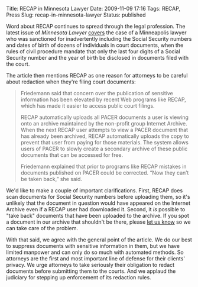 Title: RECAP in Minnesota Lawyer
Date: 2009-11-09 17:16
Tags: RECAP, Press
Slug: recap-in-minnesota-lawyer
Status: published

Word about RECAP continues to spread through the legal profession. The
latest issue of *Minnesota Lawyer*
[covers](http://www.dolanmedia.com/view.cfm?recID=538817) the case of a
Minneapolis lawyer who was sanctioned for inadvertently including the
Social Security numbers and dates of birth of dozens of individuals in
court documents, when the rules of civil procedure mandate that only the
last four digits of a Social Security number and the year of birth be
disclosed in documents filed with the court.

The article then mentions RECAP as one reason for attorneys to be
careful about redaction when they're filing court documents:

> Friedemann said that concern over the publication of sensitive
> information has been elevated by recent Web programs like RECAP, which
> has made it easier to access public court filings.
>
> RECAP automatically uploads all PACER documents a user is viewing onto
> an archive maintained by the non-profit group Internet Archive. When
> the next RECAP user attempts to view a PACER document that has already
> been archived, RECAP automatically uploads the copy to prevent that
> user from paying for those materials. The system allows users of PACER
> to slowly create a secondary archive of these public documents that
> can be accessed for free.
>
> Friedemann explained that prior to programs like RECAP mistakes in
> documents published on PACER could be corrected. “Now they can’t be
> taken back,” she said.

We'd like to make a couple of important clarifications. First, RECAP
does scan documents for Social Security numbers before uploading them,
so it's unlikely that the document in question would have appeared on
the Internet Archive even if a RECAP user had downloaded it. Second, it
*is* possible to "take back" documents that have been uploaded to the
archive. If you spot a document in our archive that shouldn't be there,
please [let us know](mailto:info@free.law) so we can take care of
the problem.

With that said, we agree with the general point of the article. We do
our best to suppress documents with sensitive information in them, but
we have limited manpower and can only do so much with automated methods.
So attorneys are the first and most important line of defense for their
clients' privacy. We urge attorneys to take seriously their obligation
to redact documents before submitting them to the courts. And we applaud
the judiciary for stepping up enforcement of its redaction rules.
